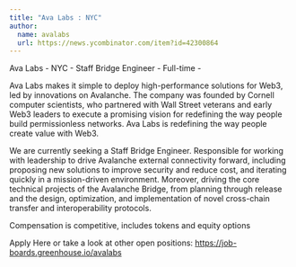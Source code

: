 ```yaml
---
title: "Ava Labs : NYC"
author:
  name: avalabs
  url: https://news.ycombinator.com/item?id=42300864
---
```

Ava Labs - NYC - Staff Bridge Engineer - Full-time -

Ava Labs makes it simple to deploy high-performance solutions for Web3, led by innovations on Avalanche. The company was founded by Cornell computer scientists, who partnered with Wall Street veterans and early Web3 leaders to execute a promising vision for redefining the way people build permissionless networks. Ava Labs is redefining the way people create value with Web3.

We are currently seeking a Staff Bridge Engineer. Responsible for working with leadership to drive Avalanche external connectivity forward, including proposing new solutions to improve security and reduce cost, and iterating quickly in a mission-driven environment. Moreover, driving the core technical projects of the Avalanche Bridge, from planning through release and the design, optimization, and implementation of novel cross-chain transfer and interoperability protocols.

Compensation is competitive, includes tokens and equity options

Apply Here or take a look at other open positions: <a href="https:&#x2F;&#x2F;job-boards.greenhouse.io&#x2F;avalabs" rel="nofollow">https:&#x2F;&#x2F;job-boards.greenhouse.io&#x2F;avalabs</a>
<JobApplication />
